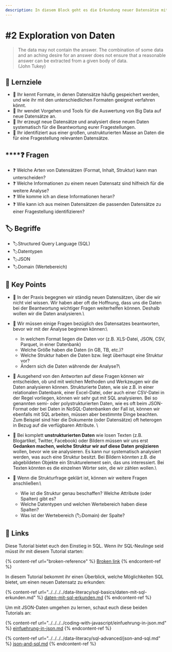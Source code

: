 ```yaml
---
description: In diesem Block geht es die Erkundung neuer Datensätze mit SQL.
---
```


# #2 Exploration von Daten

> The data may not contain the answer. The combination of some data and an aching desire for an answer does not ensure that a reasonable answer can be extracted from a given body of data. \
> (John Tukey)

## :dart: Lernziele

* :dart: Ihr kennt Formate, in denen Datensätze häufig gespeichert werden, und wie ihr mit den unterschiedlichen Formaten geeignet verfahren könnt.
* :dart: Ihr wendet Vorgehen und Tools für die Auswertung von Big Data auf neue Datensätze an.
* :dart: Ihr erzeugt neue Datensätze und analysiert diese neuen Daten systematisch für die Beantwortung eurer Fragestellungen.
* :dart: Ihr identifiziert aus einer großen, unstrukturierten Masse an Daten die für eine Fragestellung relevanten Datensätze.

## ****:question: **Fragen**

* :question: Welche Arten von Datensätzen (Format, Inhalt, Struktur) kann man unterscheiden?
* :question: Welche Informationen zu einem neuen Datensatz sind hilfreich für die weitere Analyse?
* :question: Wie komme ich an diese Informationen heran?
* :question: Wie kann ich aus meinen Datensätzen die passenden Datensätze zu einer Fragestellung identifizieren?

## :label: Begriffe

* :label:Structured Query Language (SQL)
* :label:Datentypen
* :label:JSON
* :label:Domain (Wertebereich)

## :key: Key Points

* :key: In der Praxis begegnen wir ständig neuen Datensätzen, über die wir nicht viel wissen. Wir haben aber oft die Hoffnung, dass uns die Daten bei der Beantwortung wichtiger Fragen weiterhelfen können. Deshalb wollen wir die Daten analysieren.\

* :key: Wir müssen einige Fragen bezüglich des Datensatzes beantworten, bevor wir mit der Analyse beginnen können:\

  * In welchem Format liegen die Daten vor (z.B. XLS-Datei, JSON, CSV, Parquet, in einer Datenbank)
  * Welche Größe haben die Daten (in GB, TB, etc.)?
  * Welche Struktur haben die Daten bzw. liegt überhaupt eine Struktur vor?
  * Ändern sich die Daten währende der Analyse?\

* :key: Ausgehend von den Antworten auf diese Fragen können wir entscheiden, ob und mit welchen Methoden und Werkzeugen wir die Daten analysieren können. Strukturierte Daten, wie sie z.B. in einer relationalen Datenbank, einer Excel-Datei, oder auch einer CSV-Datei in der Regel vorliegen, können wir sehr gut mit SQL analysieren. Bei so genannten semi- oder polystrukturierten Daten, wie es oft beim JSON-Format oder bei Daten in NoSQL-Datenbanken der Fall ist, können wir ebenfalls mit SQL arbeiten, müssen aber bestimmte Dinge beachten. Zum Beispiel sind hier die Dokumente (oder Datensätze) oft heterogen in Bezug auf die verfügbaren Attribute. \

* :key: Bei komplett **unstrukturierten Daten** wie losen Texten (z.B. Blogartikel, Twitter, Facebook) oder Bildern müssen wir uns erst **Gedanken machen, welche Struktur wir auf diese Daten** **projizieren** wollen, bevor wie sie analysieren. Es kann nur systematisch analysiert werden, was auch eine Struktur besitzt. Bei Bildern könnten z.B. die abgebildeten Objekte ein Strukturelement sein, das uns interessiert. Bei Texten könnten es die einzelnen Wörter sein, die wir zählen wollen.\

* :key: Wenn die Strukturfrage geklärt ist, können wir weitere Fragen anschließen:\

  * Wie ist die Struktur genau beschaffen? Welche Attribute (oder Spalten) gibt es?
  * Welche Datentypen und welchen Wertebereich haben diese Spalten?
  * Was ist der Wertebereich (:label:Domain) der Spalte?

## :link: Links

Diese Tutorial bietet euch den Einstieg in SQL. Wenn ihr SQL-Neulinge seid müsst ihr mit diesem Tutorial starten:

{% content-ref url="broken-reference" %}
[Broken link](broken-reference)
{% endcontent-ref %}

In diesem Tutorial bekommt ihr einen Überblick, welche Möglichkeiten SQL bietet, um einen neuen Datensatz zu erkunden:

{% content-ref url="../../../../data-literacy/sql-basics/daten-mit-sql-erkunden.md" %}
[daten-mit-sql-erkunden.md](../../../../data-literacy/sql-basics/daten-mit-sql-erkunden.md)
{% endcontent-ref %}

Um mit JSON-Daten umgehen zu lernen, schaut euch diese beiden Tutorials an:

{% content-ref url="../../../../coding-with-javascript/einfuehrung-in-json.md" %}
[einfuehrung-in-json.md](../../../../coding-with-javascript/einfuehrung-in-json.md)
{% endcontent-ref %}

{% content-ref url="../../../../data-literacy/sql-advanced/json-and-sql.md" %}
[json-and-sql.md](../../../../data-literacy/sql-advanced/json-and-sql.md)
{% endcontent-ref %}
